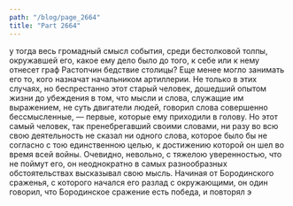 ```yaml
---
path: "/blog/page_2664"
title: "Part 2664"
---
```


у тогда весь громадный смысл события, среди бестолковой толпы, окружавшей его, какое ему дело было до того, к себе или к нему отнесет граф Растопчин бедствие столицы? Еще менее могло занимать его то, кого назначат начальником артиллерии.
Не только в этих случаях, но беспрестанно этот старый человек, дошедший опытом жизни до убеждения в том, что мысли и слова, служащие им выражением, не суть двигатели людей, говорил слова совершенно бессмысленные, — первые, которые ему приходили в голову.
Но этот самый человек, так пренебрегавший своими словами, ни разу во всю свою деятельность не сказал ни одного слова, которое было бы не согласно с тою единственною целью, к достижению которой он шел во время всей войны. Очевидно, невольно, с тяжелою уверенностью, что не поймут его, он неоднократно в самых разнообразных обстоятельствах высказывал свою мысль. Начиная от Бородинского сраженья, с которого начался его разлад с окружающими, он один говорил, что Бородинское сражение есть победа, и повторял э
